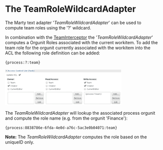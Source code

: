 # The TeamRoleWildcardAdapter

The Marty text adapter '_TeamRoleWildcardAdapter_' can be used to compute team roles using the '?' wildcard.
 
In combination with the [TeamInterceptor](../services/teaminterceptor.html) the '_TeamRoleWildcardAdapter_' computes a Orgunit Roles associated with the current workitem. To add the team role for the orgunit currently associated with the workitem into the ACL the following role definition can be added:


	{process:?:team}
	
<img src="../images/acl002.png" style="width: 75%;"/>

The _TeamRoleWildcardAdapter_ will lookup the associated process orgunit and compute the role name (e.g. from the orgunit 'Finance'):

    {process:8838786e-6fda-4e0d-a76c-5ac3e0b04071:team}

**Note:** The _TeamRoleWildcardAdapter_ computes the role based on the uniqueID only.  